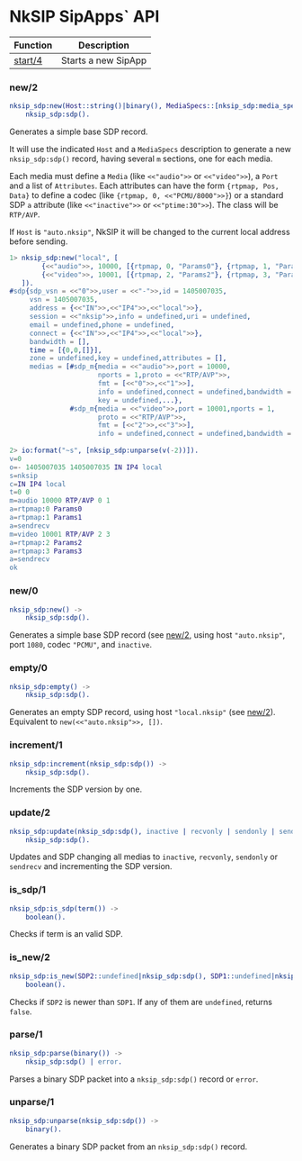 # NkSIP SipApps` API

Function|Description
---|---
[start/4](#start4)|Starts a new SipApp


### new/2
```erlang
nksip_sdp:new(Host::string()|binary(), MediaSpecs::[nksip_sdp:media_spec()]) -> 
    nksip_sdp:sdp().
```
    
Generates a simple base SDP record. 

It will use the indicated `Host` and a `MediaSpecs` description to generate a new `nksip_sdp:sdp()` record, having several `m` sections, one for each media. 

Each media must define a `Media` (like `<<"audio">>` or `<<"video">>`), a `Port` and a list of `Attributes`. Each attributes can have the form `{rtpmap, Pos, Data}` to define a codec (like `{rtpmap, 0, <<"PCMU/8000">>}`) or a standard SDP `a` attribute (like `<<"inactive">>` or `<<"ptime:30">>`). The class will be `RTP/AVP`.

If `Host` is `"auto.nksip"`, NkSIP it will be changed to the current local address
before sending.

```erlang
1> nksip_sdp:new("local", [
        {<<"audio">>, 10000, [{rtpmap, 0, "Params0"}, {rtpmap, 1, "Params1"}, sendrecv]},
        {<<"video">>, 10001, [{rtpmap, 2, "Params2"}, {rtpmap, 3, "Params3"}, sendrecv]}
   ]).
#sdp{sdp_vsn = <<"0">>,user = <<"-">>,id = 1405007035,
     vsn = 1405007035,
     address = {<<"IN">>,<<"IP4">>,<<"local">>},
     session = <<"nksip">>,info = undefined,uri = undefined,
     email = undefined,phone = undefined,
     connect = {<<"IN">>,<<"IP4">>,<<"local">>},
     bandwidth = [],
     time = [{0,0,[]}],
     zone = undefined,key = undefined,attributes = [],
     medias = [#sdp_m{media = <<"audio">>,port = 10000,
                      nports = 1,proto = <<"RTP/AVP">>,
                      fmt = [<<"0">>,<<"1">>],
                      info = undefined,connect = undefined,bandwidth = [],
                      key = undefined,...},
               #sdp_m{media = <<"video">>,port = 10001,nports = 1,
                      proto = <<"RTP/AVP">>,
                      fmt = [<<"2">>,<<"3">>],
                      info = undefined,connect = undefined,bandwidth = [],...}]}
                      
2> io:format("~s", [nksip_sdp:unparse(v(-2))]).
v=0
o=- 1405007035 1405007035 IN IP4 local
s=nksip
c=IN IP4 local
t=0 0
m=audio 10000 RTP/AVP 0 1
a=rtpmap:0 Params0
a=rtpmap:1 Params1
a=sendrecv
m=video 10001 RTP/AVP 2 3
a=rtpmap:2 Params2
a=rtpmap:3 Params3
a=sendrecv
ok
```


### new/0
```erlang
nksip_sdp:new() ->
    nksip_sdp:sdp().
```

Generates a simple base SDP record (see [new/2](#new2), using host `"auto.nksip"`, port `1080`, codec `"PCMU"`, and `inactive`.


### empty/0
```erlang
nksip_sdp:empty() ->
    nksip_sdp:sdp().
```

Generates an empty SDP record, using host `"local.nksip"` (see [new/2](#new2)).
Equivalent to `new(<<"auto.nksip">>, [])`.


### increment/1
```erlang
nksip_sdp:increment(nksip_sdp:sdp()) ->
    nksip_sdp:sdp().
```

Increments the SDP version by one.


### update/2
```erlang
nksip_sdp:update(nksip_sdp:sdp(), inactive | recvonly | sendonly | sendrecv) ->
    nksip_sdp:sdp().
```

Updates and SDP changing all medias to `inactive`, `recvonly`, `sendonly` or `sendrecv` and incrementing the SDP version.


### is_sdp/1
```erlang
nksip_sdp:is_sdp(term()) ->
    boolean().
```

Checks if term is an valid SDP.


### is_new/2
```erlang
nksip_sdp:is_new(SDP2::undefined|nksip_sdp:sdp(), SDP1::undefined|nksip_sdp:sdp()) ->
    boolean().
```

Checks if `SDP2` is newer than `SDP1`.
If any of them are `undefined`, returns `false`.

### parse/1
```erlang
nksip_sdp:parse(binary()) -> 
    nksip_sdp:sdp() | error.
```

Parses a binary SDP packet into a `nksip_sdp:sdp()` record or `error`.

### unparse/1
```erlang
nksip_sdp:unparse(nksip_sdp:sdp()) -> 
    binary().
```

Generates a binary SDP packet from an `nksip_sdp:sdp()` record.


